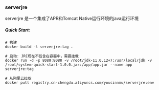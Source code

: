 ### serverjre
serverjre 是一个集成了APR和Tomcat Native运行环境的java运行环境

##### Quick Start:
```shell script
# 构建
docker build -t serverjre:tag .

# 启动: JRE现在不包含在容器中，需要挂载
docker run -d -p 8080:8080 -v /root/jdk-11.0.12+7:/usr/local/jdk -v /root/system-quick-start-1.0.0.jar:/app/app.jar --name app serverjre:tag

# 从阿里云拉取
docker pull registry.cn-chengdu.aliyuncs.com/yousinnmu/serverjre:env
```
